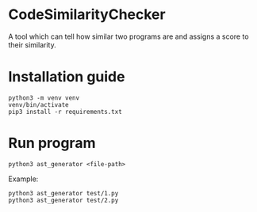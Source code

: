 # CodeSimilarityChecker
A tool which can tell how similar two programs are and assigns a score to their similarity.

# Installation guide
    python3 -m venv venv
    venv/bin/activate
    pip3 install -r requirements.txt

# Run program
    python3 ast_generator <file-path>

Example:
    
    python3 ast_generator test/1.py
    python3 ast_generator test/2.py
